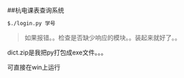 ##杭电课表查询系统

```bash
$./login.py 学号
```

 > 如果报错。。检查是否缺少响应的模块。。装起来就好了。。

dict.zip是我把py打包成exe文件。。。

可直接在win上运行
